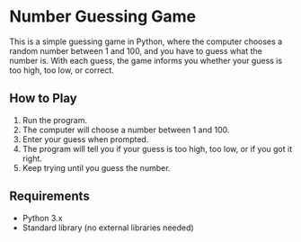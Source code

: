 # Number Guessing Game

This is a simple guessing game in Python, where the computer chooses a random number between 1 and 100, and you have to guess what the number is. With each guess, the game informs you whether your guess is too high, too low, or correct.

## How to Play

1. Run the program.
2. The computer will choose a number between 1 and 100.
3. Enter your guess when prompted.
4. The program will tell you if your guess is too high, too low, or if you got it right.
5. Keep trying until you guess the number.

## Requirements

- Python 3.x
- Standard library (no external libraries needed)
